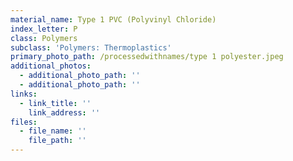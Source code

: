 ```yaml
---
material_name: Type 1 PVC (Polyvinyl Chloride)
index_letter: P
class: Polymers
subclass: 'Polymers: Thermoplastics'
primary_photo_path: /processedwithnames/type 1 polyester.jpeg
additional_photos:
  - additional_photo_path: ''
  - additional_photo_path: ''
links:
  - link_title: ''
    link_address: ''
files:
  - file_name: ''
    file_path: ''
---
```


